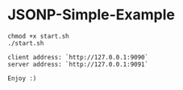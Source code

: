 # JSONP-Simple-Example

```shell
chmod +x start.sh
./start.sh
```

```
client address: `http://127.0.0.1:9090`
server address: `http://127.0.0.1:9091`
```

```
Enjoy :)
```
